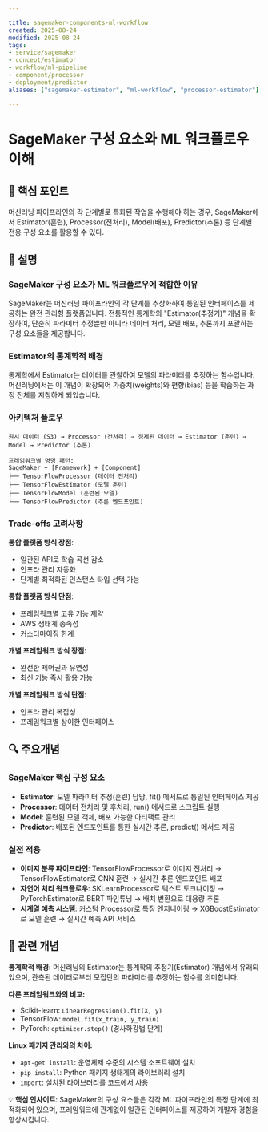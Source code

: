 ```yaml
---

title: sagemaker-components-ml-workflow
created: 2025-08-24
modified: 2025-08-24
tags:
- service/sagemaker
- concept/estimator
- workflow/ml-pipeline
- component/processor
- deployment/predictor
aliases: ["sagemaker-estimator", "ml-workflow", "processor-estimator"]

---
```


# SageMaker 구성 요소와 ML 워크플로우 이해

## 🎯 핵심 포인트

머신러닝 파이프라인의 각 단계별로 특화된 작업을 수행해야 하는 경우, SageMaker에서 Estimator(훈련), Processor(전처리), Model(배포), Predictor(추론) 등 단계별 전용 구성 요소를 활용할 수 있다.

## 📝 설명

### SageMaker 구성 요소가 ML 워크플로우에 적합한 이유

SageMaker는 머신러닝 파이프라인의 각 단계를 추상화하여 통일된 인터페이스를 제공하는 완전 관리형 플랫폼입니다. 전통적인 통계학의 "Estimator(추정기)" 개념을 확장하여, 단순히 파라미터 추정뿐만 아니라 데이터 처리, 모델 배포, 추론까지 포괄하는 구성 요소들을 제공합니다.

### Estimator의 통계학적 배경

통계학에서 Estimator는 데이터를 관찰하여 모델의 파라미터를 추정하는 함수입니다. 머신러닝에서는 이 개념이 확장되어 가중치(weights)와 편향(bias) 등을 학습하는 과정 전체를 지칭하게 되었습니다.

### 아키텍처 플로우

```
원시 데이터 (S3) → Processor (전처리) → 정제된 데이터 → Estimator (훈련) → Model → Predictor (추론)

프레임워크별 명명 패턴:
SageMaker + [Framework] + [Component]
├── TensorFlowProcessor (데이터 전처리)
├── TensorFlowEstimator (모델 훈련)
├── TensorFlowModel (훈련된 모델)
└── TensorFlowPredictor (추론 엔드포인트)
```

### Trade-offs 고려사항

**통합 플랫폼 방식 장점**:
- 일관된 API로 학습 곡선 감소
- 인프라 관리 자동화
- 단계별 최적화된 인스턴스 타입 선택 가능

**통합 플랫폼 방식 단점**:
- 프레임워크별 고유 기능 제약
- AWS 생태계 종속성
- 커스터마이징 한계

**개별 프레임워크 방식 장점**:
- 완전한 제어권과 유연성
- 최신 기능 즉시 활용 가능

**개별 프레임워크 방식 단점**:
- 인프라 관리 복잡성
- 프레임워크별 상이한 인터페이스

## 🔍 주요개념

### SageMaker 핵심 구성 요소

- **Estimator**: 모델 파라미터 추정(훈련) 담당, fit() 메서드로 통일된 인터페이스 제공
- **Processor**: 데이터 전처리 및 후처리, run() 메서드로 스크립트 실행
- **Model**: 훈련된 모델 객체, 배포 가능한 아티팩트 관리
- **Predictor**: 배포된 엔드포인트를 통한 실시간 추론, predict() 메서드 제공

### 실전 적용

- **이미지 분류 파이프라인**: TensorFlowProcessor로 이미지 전처리 → TensorFlowEstimator로 CNN 훈련 → 실시간 추론 엔드포인트 배포
- **자연어 처리 워크플로우**: SKLearnProcessor로 텍스트 토크나이징 → PyTorchEstimator로 BERT 파인튜닝 → 배치 변환으로 대용량 추론
- **시계열 예측 시스템**: 커스텀 Processor로 특징 엔지니어링 → XGBoostEstimator로 모델 훈련 → 실시간 예측 API 서비스

## 📝 관련 개념

**통계학적 배경:** 머신러닝의 Estimator는 통계학의 추정기(Estimator) 개념에서 유래되었으며, 관측된 데이터로부터 모집단의 파라미터를 추정하는 함수를 의미합니다.

**다른 프레임워크와의 비교:**
- Scikit-learn: `LinearRegression().fit(X, y)`
- TensorFlow: `model.fit(x_train, y_train)`
- PyTorch: `optimizer.step()` (경사하강법 단계)

**Linux 패키지 관리와의 차이:**
- `apt-get install`: 운영체제 수준의 시스템 소프트웨어 설치
- `pip install`: Python 패키지 생태계의 라이브러리 설치
- `import`: 설치된 라이브러리를 코드에서 사용

💡 **핵심 인사이트**: SageMaker의 구성 요소들은 각각 ML 파이프라인의 특정 단계에 최적화되어 있으며, 프레임워크에 관계없이 일관된 인터페이스를 제공하여 개발자 경험을 향상시킵니다.